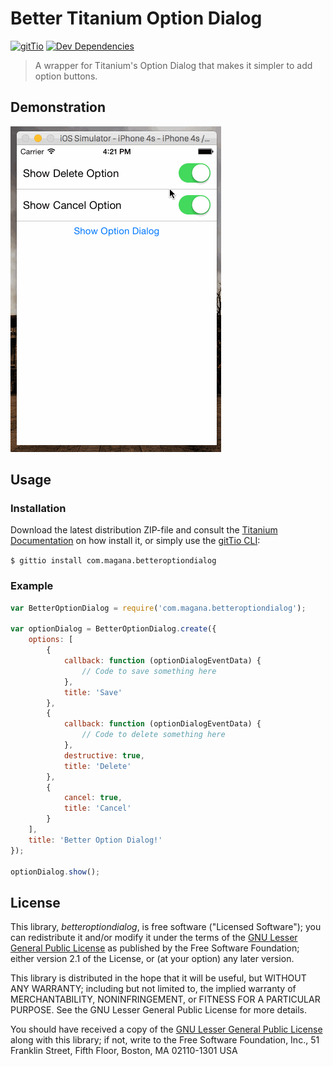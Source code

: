 # Better Titanium Option Dialog

[![gitTio](http://gitt.io/badge.svg)](http://gitt.io/component/com.magana.betteroptiondialog)
[![Dev Dependencies](https://david-dm.org/adammagana/ti-better-option-dialog/dev-status.svg?style=flat-square)](https://david-dm.org/adammagana/ti-better-option-dialog#info=devDependencies)

> A wrapper for Titanium's Option Dialog that makes it simpler to add option buttons.

## Demonstration

![Demonstration](demonstration.gif)

## Usage

### Installation

Download the latest distribution ZIP-file and consult the [Titanium Documentation](http://docs.appcelerator.com/titanium/latest/#!/guide/Using_a_Module) on how install it, or simply use the [gitTio CLI](http://gitt.io/cli):

`$ gittio install com.magana.betteroptiondialog`

### Example

```javascript
var BetterOptionDialog = require('com.magana.betteroptiondialog');

var optionDialog = BetterOptionDialog.create({
    options: [
        {
            callback: function (optionDialogEventData) {
                // Code to save something here
            },
            title: 'Save'
        },
        {
            callback: function (optionDialogEventData) {
                // Code to delete something here
            },
            destructive: true,
            title: 'Delete'
        },
        {
            cancel: true,
            title: 'Cancel'
        }
    ],
    title: 'Better Option Dialog!'
});

optionDialog.show();
```

## License

This library, *betteroptiondialog*, is free software ("Licensed Software"); you can
redistribute it and/or modify it under the terms of the [GNU Lesser General
Public License](http://www.gnu.org/licenses/lgpl-2.1.html) as published by the
Free Software Foundation; either version 2.1 of the License, or (at your
option) any later version.

This library is distributed in the hope that it will be useful, but WITHOUT ANY
WARRANTY; including but not limited to, the implied warranty of MERCHANTABILITY,
NONINFRINGEMENT, or FITNESS FOR A PARTICULAR PURPOSE. See the GNU Lesser General
Public License for more details.

You should have received a copy of the [GNU Lesser General Public
License](http://www.gnu.org/licenses/lgpl-2.1.html) along with this library; if
not, write to the Free Software Foundation, Inc., 51 Franklin Street, Fifth
Floor, Boston, MA 02110-1301 USA
